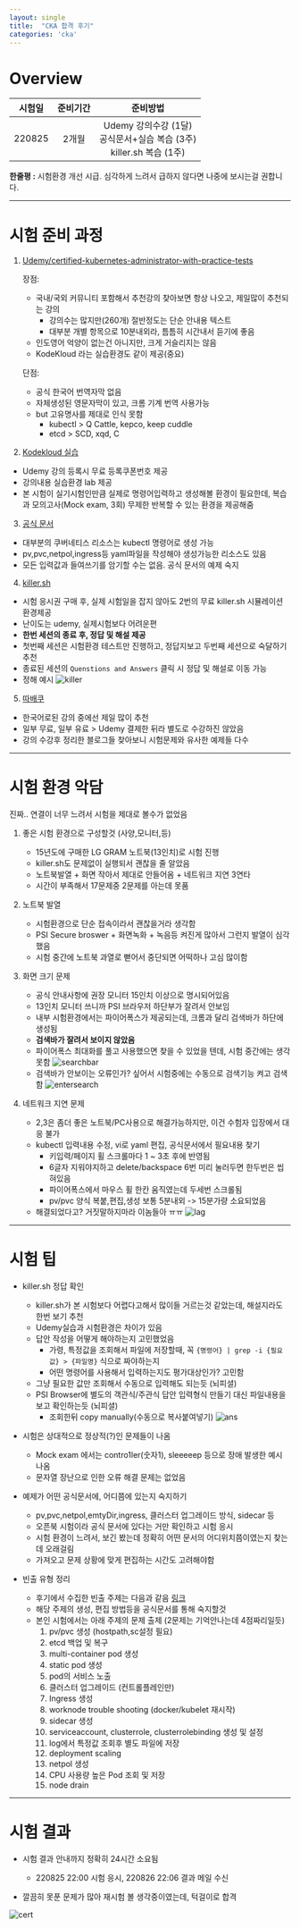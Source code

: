 ```yaml
---
layout: single
title:  "CKA 합격 후기"
categories: 'cka'
---
```



# Overview

|시험일|준비기간|준비방법|
|:---:|:---:|:---:|
|220825|2개월|Udemy 강의수강 (1달) <br> 공식문서+실습 복습 (3주) <br> killer.sh 복습 (1주)|

**한줄평 :** 시험환경 개선 시급. 심각하게 느려서 급하지 않다면 나중에 보시는걸 권합니다.

---

# 시험 준비 과정

1. [Udemy/certified-kubernetes-administrator-with-practice-tests](https://www.udemy.com/course/certified-kubernetes-administrator-with-practice-tests/) 

    장점:       
    - 국내/국외 커뮤니티 포함해서 추천강의 찾아보면 항상 나오고, 제일많이 추천되는 강의
        - 강의수는 많지만(260개) 절반정도는 단순 안내용 텍스트
        - 대부분 개별 항목으로 10분내외라, 틈틈히 시간내서 듣기에 좋음
    - 인도영어 억양이 없는건 아니지만, 크게 거슬리지는 않음
    - KodeKloud 라는 실습환경도 같이 제공(중요)

    단점:
    - 공식 한국어 번역자막 없음
    - 자체생성된 영문자막이 있고, 크롬 기계 번역 사용가능
    - but 고유명사를 제대로 인식 못함 
        - kubectl > Q Cattle, kepco, keep cuddle
        - etcd > SCD, xqd, C

2. [Kodekloud 실습](https://kodekloud.com/courses/labs-certified-kubernetes-administrator-with-practice-tests/)
- Udemy 강의 등록시 무료 등록쿠폰번호 제공
- 강의내용 실습환경 lab 제공
- 본 시험이 실기시험인만큼 실제로 명령어입력하고 생성해볼 환경이 필요한데, 복습과 모의고사(Mock exam, 3회) 무제한 반복할 수 있는 환경을 제공해줌

3. [공식 문서](https://kubernetes.io/docs/home/)
- 대부분의 쿠버네티스 리소스는 kubectl 명령어로 생성 가능
- pv,pvc,netpol,ingress등 yaml파일을 작성해야 생성가능한 리소스도 있음
- 모든 입력값과 들여쓰기를 암기할 수는 없음. 공식 문서의 예제 숙지

4. [killer.sh](https://killer.sh/)
- 시험 응시권 구매 후, 실제 시험일을 잡지 않아도 2번의 무료 killer.sh 시뮬레이션 환경제공
- 난이도는 udemy, 실제시험보다 어려운편
- **한번 세션의 종료 후, 정답 및 해설 제공**
- 첫번째 세션은 시험환경 테스트만 진행하고, 정답지보고 두번째 세션으로 숙달하기 추천
- 종료된 세션의 `Quenstions and Answers` 클릭 시 정답 및 해설로 이동 가능
- 정해 예시
    ![killer](/assets/images/cka01.png)

5. [따배쿠](https://www.youtube.com/channel/UC_VOQjI7mtQTEaTXXQIzLtQ/playlists)  
- 한국어로된 강의 중에선 제일 많이 추천
- 일부 무료, 일부 유료 > Udemy 결제한 뒤라 별도로 수강하진 않았음
- 강의 수강후 정리한 블로그들 찾아보니 시험문제와 유사한 예제들 다수

---

# 시험 환경 악담

진짜.. 연결이 너무 느려서 시험을 제대로 볼수가 없었음

1. 좋은 시험 환경으로 구성할것 (사양,모니터,등)
    - 15년도에 구매한 LG GRAM 노트북(13인치)로 시험 진행
    - killer.sh도 문제없이 실행되서 괜찮을 줄 알았음
    - 노트북발열 + 화면 작아서 제대로 안들어옴 + 네트워크 지연 3연타
    - 시간이 부족해서 17문제중 2문제를 아는데 못품

2. 노트북 발열
    - 시험환경으로 단순 접속이라서 괜찮을거라 생각함
    - PSI Secure broswer + 화면녹화 + 녹음등 켜진게 많아서 그런지 발열이 심각했음
    - 시험 중간에 노트북 과열로 뻗어서 중단되면 어떡하나 고심 많이함

3. 화면 크기 문제
    - 공식 안내사항에 권장 모니터 15인치 이상으로 명시되어있음
    - 13인치 모니터 쓰니까 PSI 브라우저 하단부가 잘려서 안보임
    - 내부 시험환경에서는 파이어폭스가 제공되는데, 크롬과 달리 검색바가 하단에 생성됨
    - **검색바가 잘려서 보이지 않았음**
    - 파이어폭스 최대화를 풀고 사용했으면 찾을 수 있었을 텐데, 시험 중간에는 생각못함
    ![searchbar](/assets/images/cka02.png)
    - 검색바가 안보이는 오류인가? 싶어서 시험중에는 수동으로 검색기능 켜고 검색함
    ![entersearch](/assets/images/cka03.png)

4. 네트워크 지연 문제
    - 2,3은 좀더 좋은 노트북/PC사용으로 해결가능하지만, 이건 수험자 입장에서 대응 불가
    - kubectl 입력내용 수정, vi로 yaml 편집, 공식문서에서 필요내용 찾기
        - 키입력/페이지 휠 스크롤마다 1 ~ 3초 후에 반영됨
        - 6글자 지워야지하고 delete/backspace 6번 미리 눌러두면 한두번은 씹혀있음
        - 파이어폭스에서 마우스 휠 한칸 움직였는데 두세번 스크롤됨
        - pv/pvc 양식 복붙,편집,생성 보통 5분내외 -> 15분가량 소요되었음
    - 해결되었다고? 거짓말하지마라 이놈들아 ㅠㅠ
    ![lag](/assets/images/cka06.png)


---

# 시험 팁

- killer.sh 정답 확인
    - killer.sh가 본 시험보다 어렵다고해서 많이들 거르는것 같았는데, 해설지라도 한번 보기 추천
    - Udemy실습과 시험환경은 차이가 있음
    - 답안 작성을 어떻게 해야하는지 고민했었음
        - 가령, 특정값을 조회해서 파일에 저장할때, 꼭 `{명령어} | grep -i {필요값} > {파일명}` 식으로 짜야하는지
        - 어떤 명령어를 사용해서 입력하는지도 평가대상인가? 고민함
    - 그냥 필요한 값만 조회해서 수동으로 입력해도 되는듯 (뇌피셜)
    - PSI Browser에 별도의 객관식/주관식 답안 입력형식 만들기 대신 파일내용을 보고 확인하는듯 (뇌피셜)
        - 조회한뒤 copy manually(수동으로 복사붙여넣기)
    ![ans](/assets/images/cka04.png)

- 시험은 상대적으로 정상적(?)인 문제들이 나옴
    - Mock exam 에서는 contro1ler(숫자1), sleeeeep 등으로 장애 발생한 예시 나옴
    - 문자열 장난으로 인한 오류 해결 문제는 없었음 

- 예제가 어떤 공식문서에, 어디쯤에 있는지 숙지하기
    - pv,pvc,netpol,emtyDir,ingress, 클러스터 업그레이드 방식, sidecar 등
    - 오픈북 시험이라 공식 문서에 있다는 거만 확인하고 시험 응시
    - 시험 환경이 느려서, 보긴 봤는데 정확히 어떤 문서의 어디위치쯤이였는지 찾는데 오래걸림
    - 가져오고 문제 상황에 맞게 편집하는 시간도 고려해야함 

- 빈출 유형 정리
    - 후기에서 수집한 빈출 주제는 다음과 같음 [링크](https://nasir17git.github.io/cka/setting/#%EA%B8%B0%EC%B6%9C-%EB%82%B4%EC%97%AD) 
    - 해당 주제의 생성, 편집 방법등을 공식문서를 통해 숙지할것
    - 본인 시험에서는 아래 주제의 문제 출제 (2문제는 기억안나는데 4점짜리일듯)
        1. pv/pvc 생성 (hostpath,sc설정 필요)
        2. etcd 백업 및 복구
        3. multi-container pod 생성
        4. static pod 생성
        5. pod의 서비스 노출
        6. 클러스터 업그레이드 (컨트롤플레인만)
        7. Ingress 생성
        8. worknode trouble shooting (docker/kubelet 재시작)
        9. sidecar 생성
        10. serviceaccount, clusterrole, clusterrolebinding 생성 및 설정
        11. log에서 특정값 조회후 별도 파일에 저장
        12. deployment scaling
        13. netpol 생성
        14. CPU 사용량 높은 Pod 조회 및 저장
        15. node drain

---

# 시험 결과

- 시험 결과 안내까지 정확히 24시간 소요됨
    - 220825 22:00 시험 응시, 220826 22:06 결과 메일 수신

- 깔끔히 못푼 문제가 많아 재시험 볼 생각중이였는데, 턱걸이로 합격

![cert](/assets/images/cka05.png)